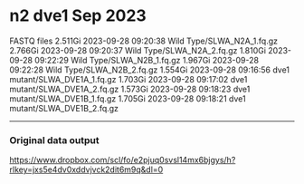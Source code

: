 # n2 dve1 Sep 2023

FASTQ files
2.511Gi 2023-09-28 09:20:38 Wild Type/SLWA_N2A_1.fq.gz
2.766Gi 2023-09-28 09:20:37 Wild Type/SLWA_N2A_2.fq.gz
1.810Gi 2023-09-28 09:22:29 Wild Type/SLWA_N2B_1.fq.gz
1.967Gi 2023-09-28 09:22:28 Wild Type/SLWA_N2B_2.fq.gz
1.554Gi 2023-09-28 09:16:56 dve1 mutant/SLWA_DVE1A_1.fq.gz
1.703Gi 2023-09-28 09:17:02 dve1 mutant/SLWA_DVE1A_2.fq.gz
1.573Gi 2023-09-28 09:18:23 dve1 mutant/SLWA_DVE1B_1.fq.gz
1.705Gi 2023-09-28 09:18:21 dve1 mutant/SLWA_DVE1B_2.fq.gz

---

### Original data output 

https://www.dropbox.com/scl/fo/e2pjuq0svsl14mx6bjgys/h?rlkey=jxs5e4dv0xddvjvck2dit6m9q&dl=0

